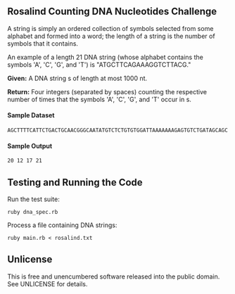 ## Rosalind Counting DNA Nucleotides Challenge

A string is simply an ordered collection of symbols selected from some alphabet and formed into a word; the length of a string is the number of symbols that it contains.

An example of a length 21 DNA string (whose alphabet contains the symbols 'A', 'C', 'G', and 'T') is "ATGCTTCAGAAAGGTCTTACG."

**Given:** A DNA string s of length at most 1000 nt.

**Return:** Four integers (separated by spaces) counting the respective number of times that the symbols 'A', 'C', 'G', and 'T' occur in s.

#### Sample Dataset

    AGCTTTTCATTCTGACTGCAACGGGCAATATGTCTCTGTGTGGATTAAAAAAAGAGTGTCTGATAGCAGC

#### Sample Output

    20 12 17 21
    
## Testing and Running the Code

Run the test suite:

    ruby dna_spec.rb
    
Process a file containing DNA strings:

    ruby main.rb < rosalind.txt
    
## Unlicense

This is free and unencumbered software released into the public domain.  See UNLICENSE for details.
